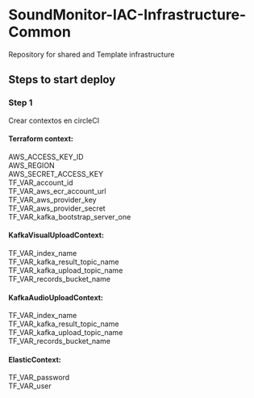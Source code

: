 # SoundMonitor-IAC-Infrastructure-Common
Repository for shared and Template infrastructure

## Steps to start deploy

### Step 1

Crear contextos en circleCI

#### Terraform context:
  AWS_ACCESS_KEY_ID	<br>
  AWS_REGION <br>
  AWS_SECRET_ACCESS_KEY	<br>
  TF_VAR_account_id <br>
  TF_VAR_aws_ecr_account_url <br>
  TF_VAR_aws_provider_key <br>
  TF_VAR_aws_provider_secret <br>
  TF_VAR_kafka_bootstrap_server_one <br>

#### KafkaVisualUploadContext:
  TF_VAR_index_name <br>
  TF_VAR_kafka_result_topic_name <br>
  TF_VAR_kafka_upload_topic_name <br>
  TF_VAR_records_bucket_name <br>

#### KafkaAudioUploadContext:
  TF_VAR_index_name <br>
  TF_VAR_kafka_result_topic_name <br>
  TF_VAR_kafka_upload_topic_name <br>
  TF_VAR_records_bucket_name <br>
  
#### ElasticContext:
  TF_VAR_password	<br>
  TF_VAR_user <br>
